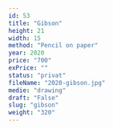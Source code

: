 ```yaml
---
id: 53
title: "Gibson"
height: 21
width: 15
method: "Pencil on paper"
year: 2020
price: "700"
exPrice: ""
status: "privat"
fileName: "2020-gibson.jpg"
medie: "drawing"
draft: "False"
slug: "gibson"
weight: "320"
---
```

